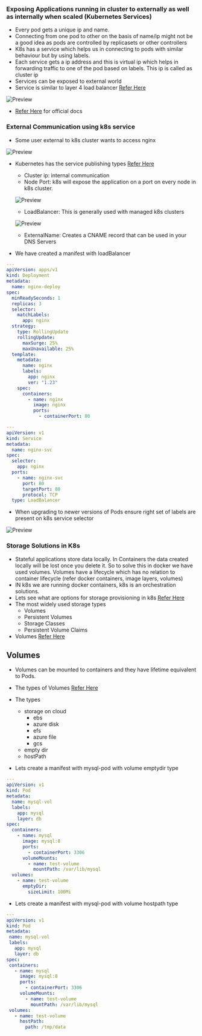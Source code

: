 ### Exposing Applications running in cluster to externally as well as internally when scaled (Kubernetes Services)

* Every pod gets a unique ip and name.
* Connecting from one pod to other on the basis of name/ip might not be a good idea as pods are controlled by replicasets or other controllers
* K8s has a service which helps us in connecting to pods with similar behaviour but by using labels.
* Each service gets a ip address and this is virtual ip which helps in forwarding traffic to one of the pod based on labels. This ip is called as cluster ip
* Services can be exposed to external world
* Service is similar to layer 4 load balancer [Refer Here](https://kubernetes.io/docs/concepts/services-networking/service/)

![Preview](./Images/k8s-svc.png)

* [Refer Here](https://kubernetes.io/docs/tutorials/kubernetes-basics/expose/expose-intro/) for official docs

### External Communication using k8s service
* Some user external to k8s cluster wants to access nginx

![Preview](./Images/ng-svc.png)

* Kubernetes has the service publishing types [Refer Here](https://kubernetes.io/docs/concepts/services-networking/service/#publishing-services-service-types) 
   * Cluster ip: internal communication
   * Node Port: k8s will expose the application on a port on every node in k8s cluster.

   ![Preview](./Images/k8s-nodeport.png)

   * LoadBalancer: This is generally used with managed k8s clusters

   ![Preview](./Images/k8s-lb.png)

   * ExternalName: Creates a CNAME record that can be used in your DNS Servers

* We have created a manifest with loadBalancer

```yml
---
apiVersion: apps/v1
kind: Deployment
metadata:
  name: nginx-deploy
spec:
  minReadySeconds: 1
  replicas: 3
  selector:
    matchLabels:
      app: nginx
  strategy:
    type: RollingUpdate
    rollingUpdate:
      maxSurge: 25%
      maxUnavailable: 25%
  template:
    metadata:
      name: nginx
      labels:
        app: nginx
        ver: "1.23"
    spec:
      containers:
        - name: nginx
          image: nginx
          ports:
            - containerPort: 80

---
apiVersion: v1
kind: Service
metadata:
  name: nginx-svc
spec:
  selector:
    app: nginx
  ports:
    - name: nginx-svc
      port: 80
      targetPort: 80
      protocol: TCP
  type: LoadBalancer
```

* When upgrading to newer versions of Pods ensure right set of labels are present on k8s service selector

![Preview](./Images/sv-ver.png)

### Storage Solutions in K8s

* Stateful applications store data locally. In Containers the data created locally will be lost once you delete it. So to solve this in docker we have used volumes. Volumes have a lifecycle which has no relation to container lifecycle (refer docker containers, image layers, volumes)
* IN k8s we are running docker containers, k8s is an orchestration solutions.
* Lets see what are options for storage provisioning in k8s [Refer Here](https://kubernetes.io/docs/concepts/storage/)
*  The most widely used storage types
     * Volumes
     * Persistent Volumes
     * Storage Classes
     * Persistent Volume Claims
* Volumes [Refer Here](https://kubernetes.io/docs/concepts/storage/volumes/)

## Volumes
* Volumes can be mounted to containers and they have lifetime equivalent to Pods.
* The types of Volumes [Refer Here](https://kubernetes.io/docs/concepts/storage/volumes/#volume-types)
* The types
   * storage on cloud
        * ebs
        * azure disk
        * efs
        * azure file
        * gcs
    * empty dir
    * hostPath

* Lets create a manifest with mysql-pod with volume emptydir type

```yml
---
apiVersion: v1
kind: Pod
metadata:
  name: mysql-vol
  labels:
    app: mysql
    layer: db
spec:
  containers:
    - name: mysql
      image: mysql:8
      ports:
        - containerPort: 3306
      volumeMounts:
        - name: test-volume
          mountPath: /var/lib/mysql
  volumes:
    - name: test-volume
      emptyDir:
        sizeLimit: 100Mi
```

 * Lets create a manifest with mysql-pod with volume hostpath type

 ```yml
 ---
apiVersion: v1
kind: Pod
metadata:
  name: mysql-vol
  labels:
    app: mysql
    layer: db
spec:
  containers:
    - name: mysql
      image: mysql:8
      ports:
        - containerPort: 3306
      volumeMounts:
        - name: test-volume
          mountPath: /var/lib/mysql
  volumes:
    - name: test-volume
      hostPath:
        path: /tmp/data
 ```




